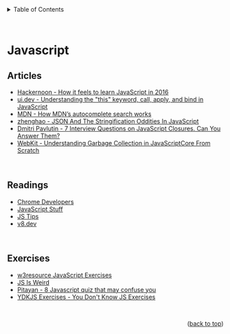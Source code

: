 <div id="top"></div>

<details>
  <summary>Table of Contents</summary>
  <ul>
    <li><a href="#articles">Articles</a></li>
    <li><a href="#readings">Readings</a></li>
    <li><a href="#exercises">Exercises</a></li>
  </ul>
</details>

&nbsp;

# Javascript

## Articles

- [Hackernoon - How it feels to learn JavaScript in 2016](https://hackernoon.com/how-it-feels-to-learn-javascript-in-2016-d3a717dd577f)
- [ui.dev - Understanding the "this" keyword, call, apply, and bind in JavaScript](https://ui.dev/this-keyword-call-apply-bind-javascript)
- [MDN - How MDN’s autocomplete search works](https://hacks.mozilla.org/2021/08/mdns-autocomplete-search/)
- [zhenghao - JSON And The Stringification Oddities In JavaScript](https://www.zhenghao.io/posts/json-oddities)
- [Dmitri Pavlutin - 7 Interview Questions on JavaScript Closures. Can You Answer Them?](https://dmitripavlutin.com/javascript-closures-interview-questions/)
- [WebKit - Understanding Garbage Collection in JavaScriptCore From Scratch](https://webkit.org/blog/12967/understanding-gc-in-jsc-from-scratch/)

&nbsp;

## Readings

- [Chrome Developers](https://developer.chrome.com/blog/)
- [JavaScript Stuff](https://www.javascriptstuff.com/articles/)
- [JS Tips](https://www.jstips.co/)
- [v8.dev](https://v8.dev/blog)

&nbsp;

## Exercises

- [w3resource JavaScript Exercises](https://www.w3resource.com/javascript-exercises/)
- [JS Is Weird](https://jsisweird.com/)
- [Pitayan - 8 Javascript quiz that may confuse you](https://pitayan.com/posts/8-javascript-quiz-that-may-confuse-you)
- [YDKJS Exercises - You Don't Know JS Exercises](https://ydkjs-exercises.com/)

&nbsp;

<p align="right">(<a href="#top">back to top</a>)</p>
